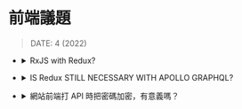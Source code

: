 <!-- rename to Issue.md -->

<style> 
.imgBox{
  display: flex; 
  flex-direction: column; 
  margin: 5%; 
  justify-content: center;
  border: 2px solid black;
}
</style>

<!--  style  -->

###### <!-- ref -->

[rxjs with redux?]: https://blog.techbridge.cc/2017/12/08/rxjs/
[is redux still necessary with apollo graphql?]: https://leapgraph.com/graphql-Redux-apollo/
[graphql with redux]: https://medium.com/nerd-for-tech/how-to-use-graphql-with-Redux-50ad20ec051f
[what is the difference between promises and observables?]: https://stackoverflow.com/questions/37364973/what-is-the-difference-between-promises-and-observables
[網站前端打 API 時把密碼加密，有意義嗎？]: https://blog.huli.tw/2023/01/10/security-of-encrypt-or-hash-password-in-client-side/

 <!-- ref -->

# 前端議題

> DATE: 4 (2022)

<!-- RxJS with Redux? -->

- <details close>
  <summary>RxJS with Redux?</summary>

  - REF:

    - [What is the difference between Promises and Observables?]
    - [RxJS with Redux?]

  - 初略了解後，目前覺得 Redux 處理的部分跟 RxJS 不太一樣。
    Redux 是處理前端的狀態流，但非同步的資料要如何整合進 Redux 依然需要處理。
    所以有各種方案用來處理這個部分。而其中一種就是整合了 RxJS 的 `redux-observable`。

  - pull vs push system

  </details>

<!-- IS Redux STILL NECESSARY WITH APOLLO GRAPHQL? -->

- <details close>
  <summary>IS Redux STILL NECESSARY WITH APOLLO GRAPHQL?</summary>

  - REF:

    - [GraphQL with Redux]
    - [IS Redux STILL NECESSARY WITH APOLLO GRAPHQL?]

  - 不能說用了 GraphQL 就不需要 Redux。但是用了 Appollo Client，他就把原本 Redux 在管理狀態的事情也接來做了，所以就不需要 Redux 了

  </details>

<!-- 網站前端打 API 時把密碼加密，有意義嗎？ -->

- <details close>
  <summary>網站前端打 API 時把密碼加密，有意義嗎？</summary>

  - REF:
    - [網站前端打 API 時把密碼加密，有意義嗎？]

  </details>
